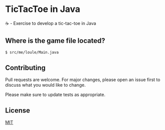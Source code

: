 # TicTacToe in Java

☕️ - Exercise to develop a tic-tac-toe in Java

## Where is the game file located?

```bash
$ src/me/loule/Main.java
```

## Contributing
Pull requests are welcome. For major changes, please open an issue first to discuss what you would like to change.

Please make sure to update tests as appropriate.

## License
[MIT](https://choosealicense.com/licenses/mit/)
